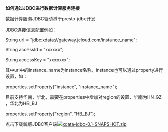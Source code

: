 **如何通过JDBC进行数据计算服务连接**

数据计算服务JDBC驱动基于presto-jdbc开发.

JDBC连接信息配置例如：

String url = "jdbc:xdata://gateway.jcloud.com/instance_name";

String accessId = "xxxxxx";

String accessKey = "xxxxxxx";

其中url中的instance_name为instance名称，instance也可以通过property进行设置，如：

properties.setProperty("instance", "instance_name");

目前支持华南，华北，需要在properties中增加对region的设置，华南为HN_GZ ，华北为HB_BJ

properties.setProperty("region", "HB_BJ");

点击下载新版JDBC客户端![](http://cms.jcloud.com/ueditor/dialogs/attachment/fileTypeImages/icon_rar.gif)[xdata-jdbc-0.1-SNAPSHOT.zip](https://img1.jcloudcs.com/cms/b264ff36-2657-4fda-8a9c-72549163401d20180510164147.zip "xdata-jdbc-0.1-SNAPSHOT.zip")